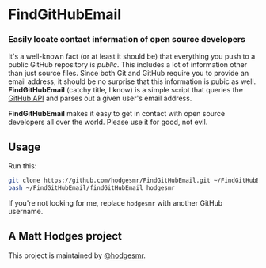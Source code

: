 # FindGitHubEmail
### Easily locate contact information of open source developers

It's a well-known fact (or at least it should be) that everything you push to a public GitHub repository is *public*. This includes a lot of information other than just source files. Since both Git and GitHub require you to provide an email address, it should be no surprise that this information is pubic as well. **FindGitHubEmail** (catchy title, I know) is a simple script that queries the [GitHub API](http://developer.github.com/v3/) and parses out a given user's email address.

**FindGitHubEmail** makes it easy to get in contact with open source developers all over the world. Please use it for good, not evil.

## Usage

Run this:

```sh
git clone https://github.com/hodgesmr/FindGitHubEmail.git ~/FindGitHubEmail
bash ~/FindGitHubEmail/findGitHubEmail hodgesmr
```

If you're not looking for me, replace `hodgesmr` with another GitHub username.

## A Matt Hodges project

This project is maintained by [@hodgesmr](http://twitter.com/hodgesmr).
